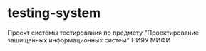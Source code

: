# testing-system
Проект системы тестирования по предмету "Проектирование защищенных информационных систем" НИЯУ МИФИ
